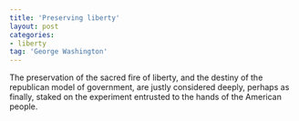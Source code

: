 ```yaml
---
title: 'Preserving liberty'
layout: post
categories:
- liberty
tag: 'George Washington'
---
```


The preservation of the sacred fire of liberty, and the destiny of the republican model of government, are justly considered deeply, perhaps as finally, staked on the experiment entrusted to the hands of the American people.